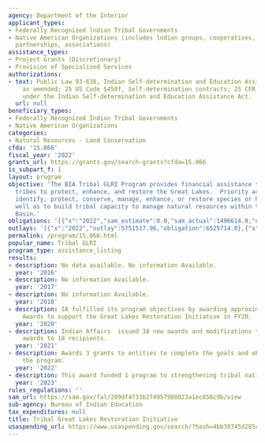 ```yaml
---
agency: Department of the Interior
applicant_types:
- Federally Recognized lndian Tribal Governments
- Native American Organizations (includes lndian groups, cooperatives, corporations,
  partnerships, associations)
assistance_types:
- Project Grants (Discretionary)
- Provision of Specialized Services
authorizations:
- text: Public Law 93-638, Indian Self-determination and Education Assistance Act,
    as amended; 25 US Code §450f, Self-determination contracts; 25 CFR Part 900, Contracts
    under the Indian Self-determination and Education Assistance Act.
  url: null
beneficiary_types:
- Federally Recognized Indian Tribal Governments
- Native American Organizations
categories:
- Natural Resources - Land Conservation
cfda: '15.066'
fiscal_year: '2022'
grants_url: https://grants.gov/search-grants?cfda=15.066
is_subpart_f: 1
layout: program
objective: 'The BIA Tribal GLRI Program provides financial assistance to Great Lakes
  tribes to protect, enhance, and restore the Great Lakes.  Priority actions are to:
  identify, protect, conserve, manage, enhance, or restore species or habitat, as
  well as to build tribal capacity to manage natural resources within the Great Lakes
  Basin.'
obligations: '[{"x":"2022","sam_estimate":0.0,"sam_actual":1496614.0,"usa_spending_actual":12321233.0},{"x":"2023","sam_estimate":0.0,"sam_actual":302372.0,"usa_spending_actual":12968461.6},{"x":"2024","sam_estimate":0.0,"sam_actual":0.0,"usa_spending_actual":2361881.0}]'
outlays: '[{"x":"2022","outlay":5751517.96,"obligation":6525714.0},{"x":"2023","outlay":6912586.94,"obligation":7836885.0},{"x":"2024","outlay":248116.0,"obligation":595161.0}]'
permalink: /program/15.066.html
popular_name: Tribal GLRI
program_type: assistance_listing
results:
- description: No data available. No information Available.
  year: '2016'
- description: No information Available.
  year: '2017'
- description: No information Available.
  year: '2018'
- description: IA fulfilled its program objectives by awarding approximately 23 Self-Determination
    Awards to support the Great Lakes Restoration Initiative in FY20.
  year: '2020'
- description: Indian Affairs  issued 38 new awards and modifications to existing
    awards to 18 recipients.
  year: '2021'
- description: Awards 3 grants to entities to complete the goals and objectives of
    the program.
  year: '2022'
- description: This award funded 1 program to strengthening tribal nations.
  year: '2023'
rules_regulations: ''
sam_url: https://sam.gov/fal/209df4733b2f4957988023a1ec658c9b/view
sub-agency: Bureau of Indian Education
tax_expenditures: null
title: Tribal Great Lakes Restoration Initiative
usaspending_url: https://www.usaspending.gov/search/?hash=4bb39745d285c24bf86178412efaa257
---
```

